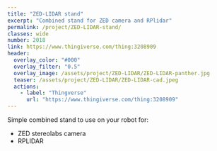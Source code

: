 ```yaml
---
title: "ZED-LIDAR stand"
excerpt: "Combined stand for ZED camera and RPlidar"
permalink: /project/ZED-LIDAR-stand/
classes: wide
number: 2018
link: https://www.thingiverse.com/thing:3208909
header:
  overlay_color: "#000"
  overlay_filter: "0.5"
  overlay_image: /assets/project/ZED-LIDAR/ZED-LIDAR-panther.jpg
  teaser: /assets/project/ZED-LIDAR/ZED-LIDAR-cad.jpeg
  actions:
    - label: "Thingverse"
      url: "https://www.thingiverse.com/thing:3208909"
---
```


Simple combined stand to use on your robot for:
* ZED stereolabs camera
* RPLIDAR